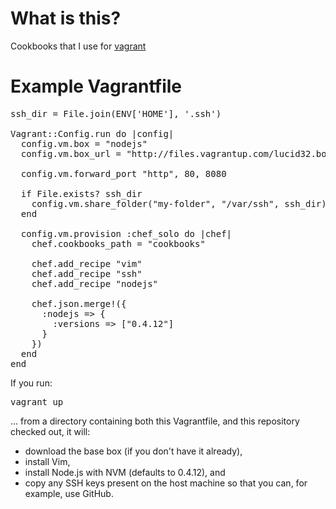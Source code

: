 # What is this?

Cookbooks that I use for [vagrant](http://vagrantup.com)

# Example Vagrantfile

<pre>
ssh_dir = File.join(ENV['HOME'], '.ssh')

Vagrant::Config.run do |config|
  config.vm.box = "nodejs"
  config.vm.box_url = "http://files.vagrantup.com/lucid32.box"

  config.vm.forward_port "http", 80, 8080
  
  if File.exists? ssh_dir
    config.vm.share_folder("my-folder", "/var/ssh", ssh_dir)
  end

  config.vm.provision :chef_solo do |chef|
    chef.cookbooks_path = "cookbooks"
    
    chef.add_recipe "vim"
    chef.add_recipe "ssh"
    chef.add_recipe "nodejs"
    
    chef.json.merge!({
      :nodejs => {
        :versions => ["0.4.12"]
      }
    })
  end
end
</pre>

If you run:

<pre>
vagrant up
</pre>

... from a directory containing both this Vagrantfile, and this repository
checked out, it will:
 * download the base box (if you don't have it already),
 * install Vim,
 * install Node.js with NVM (defaults to 0.4.12), and
 * copy any SSH keys present on the host machine so that you can,
for example, use GitHub.